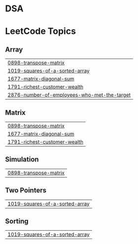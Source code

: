 # DSA


<!---LeetCode Topics Start-->
# LeetCode Topics
## Array
|  |
| ------- |
| [0898-transpose-matrix](https://github.com/LOVISH066/DSA/tree/master/0898-transpose-matrix) |
| [1019-squares-of-a-sorted-array](https://github.com/LOVISH066/DSA/tree/master/1019-squares-of-a-sorted-array) |
| [1677-matrix-diagonal-sum](https://github.com/LOVISH066/DSA/tree/master/1677-matrix-diagonal-sum) |
| [1791-richest-customer-wealth](https://github.com/LOVISH066/DSA/tree/master/1791-richest-customer-wealth) |
| [2876-number-of-employees-who-met-the-target](https://github.com/LOVISH066/DSA/tree/master/2876-number-of-employees-who-met-the-target) |
## Matrix
|  |
| ------- |
| [0898-transpose-matrix](https://github.com/LOVISH066/DSA/tree/master/0898-transpose-matrix) |
| [1677-matrix-diagonal-sum](https://github.com/LOVISH066/DSA/tree/master/1677-matrix-diagonal-sum) |
| [1791-richest-customer-wealth](https://github.com/LOVISH066/DSA/tree/master/1791-richest-customer-wealth) |
## Simulation
|  |
| ------- |
| [0898-transpose-matrix](https://github.com/LOVISH066/DSA/tree/master/0898-transpose-matrix) |
## Two Pointers
|  |
| ------- |
| [1019-squares-of-a-sorted-array](https://github.com/LOVISH066/DSA/tree/master/1019-squares-of-a-sorted-array) |
## Sorting
|  |
| ------- |
| [1019-squares-of-a-sorted-array](https://github.com/LOVISH066/DSA/tree/master/1019-squares-of-a-sorted-array) |
<!---LeetCode Topics End-->